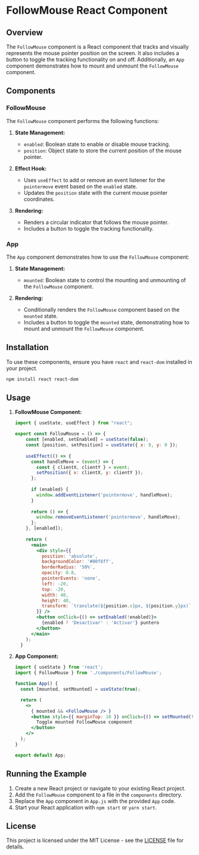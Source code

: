 # FollowMouse React Component

## Overview

The `FollowMouse` component is a React component that tracks and visually represents the mouse pointer position on the screen. It also includes a button to toggle the tracking functionality on and off. Additionally, an `App` component demonstrates how to mount and unmount the `FollowMouse` component.

## Components

### FollowMouse

The `FollowMouse` component performs the following functions:

1. **State Management:**
   - `enabled`: Boolean state to enable or disable mouse tracking.
   - `position`: Object state to store the current position of the mouse pointer.

2. **Effect Hook:**
   - Uses `useEffect` to add or remove an event listener for the `pointermove` event based on the `enabled` state.
   - Updates the `position` state with the current mouse pointer coordinates.

3. **Rendering:**
   - Renders a circular indicator that follows the mouse pointer.
   - Includes a button to toggle the tracking functionality.

### App

The `App` component demonstrates how to use the `FollowMouse` component:

1. **State Management:**
   - `mounted`: Boolean state to control the mounting and unmounting of the `FollowMouse` component.

2. **Rendering:**
   - Conditionally renders the `FollowMouse` component based on the `mounted` state.
   - Includes a button to toggle the `mounted` state, demonstrating how to mount and unmount the `FollowMouse` component.

## Installation

To use these components, ensure you have `react` and `react-dom` installed in your project.

```sh
npm install react react-dom
```

## Usage

1. **FollowMouse Component:**

   ```jsx
   import { useState, useEffect } from "react";
   
   export const FollowMouse = () => {
       const [enabled, setEnabled] = useState(false);
       const [position, setPosition] = useState({ x: 0, y: 0 });
     
       useEffect(() => {
         const handleMove = (event) => {
           const { clientX, clientY } = event;
           setPosition({ x: clientX, y: clientY });
         };
     
         if (enabled) {
           window.addEventListener('pointermove', handleMove);
         }
     
         return () => {
           window.removeEventListener('pointermove', handleMove);
         };
       }, [enabled]);
     
       return (
         <main>
           <div style={{
             position: 'absolute',
             backgroundColor: '#00f6ff',
             borderRadius: '50%',
             opacity: 0.8,
             pointerEvents: 'none',
             left: -20,
             top: -20,
             width: 40,
             height: 40,
             transform: `translate(${position.x}px, ${position.y}px)`
           }} />
           <button onClick={() => setEnabled(!enabled)}>
             {enabled ? 'Desactivar' : 'Activar'} puntero
           </button>
         </main>
       );
     }
   ```

2. **App Component:**

   ```jsx
   import { useState } from 'react';
   import { FollowMouse } from './components/FollowMouse';
   
   function App() {
     const [mounted, setMounted] = useState(true);
   
     return (
       <>
         { mounted && <FollowMouse /> }
         <button style={{ marginTop: 10 }} onClick={() => setMounted(!mounted)}>
           Toggle mounted FollowMouse component
         </button>
       </>
     );
   }
   
   export default App;
   ```

## Running the Example

1. Create a new React project or navigate to your existing React project.
2. Add the `FollowMouse` component to a file in the `components` directory.
3. Replace the `App` component in `App.js` with the provided `App` code.
4. Start your React application with `npm start` or `yarn start`.

## License

This project is licensed under the MIT License - see the [LICENSE](LICENSE) file for details.
